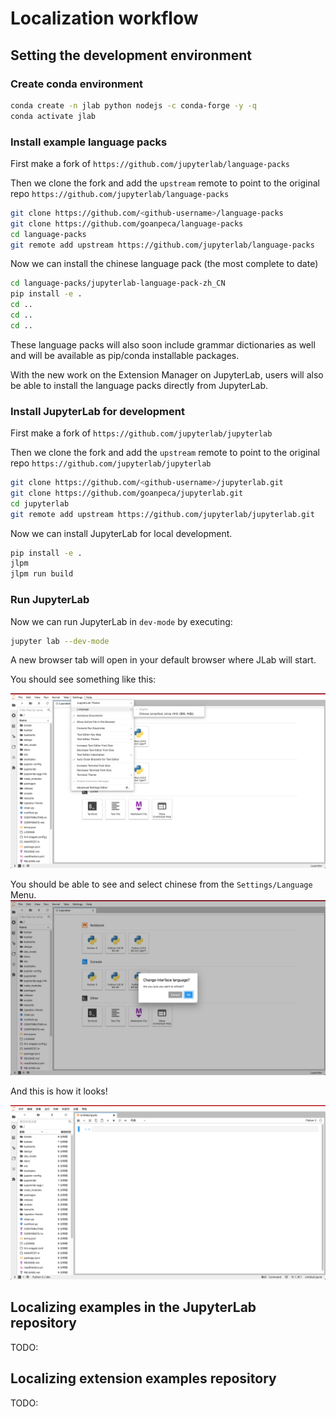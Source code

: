 # Localization workflow

## Setting the development environment

### Create conda environment

```bash
conda create -n jlab python nodejs -c conda-forge -y -q
conda activate jlab
```

### Install example language packs

First make a fork of `https://github.com/jupyterlab/language-packs`

Then we clone the fork and add the `upstream` remote to point to the original repo
`https://github.com/jupyterlab/language-packs`

```bash
git clone https://github.com/<github-username>/language-packs
git clone https://github.com/goanpeca/language-packs
cd language-packs
git remote add upstream https://github.com/jupyterlab/language-packs
```

Now we can install the chinese language pack (the most complete to date)

```bash
cd language-packs/jupyterlab-language-pack-zh_CN
pip install -e .
cd ..
cd ..
cd ..
```

These language packs will also soon include grammar dictionaries as well
and will be available as pip/conda installable packages.

With the new work on the Extension Manager on JupyterLab, users will also
be able to install the language packs directly from JupyterLab.

### Install JupyterLab for development

First make a fork of `https://github.com/jupyterlab/jupyterlab`

Then we clone the fork and add the `upstream` remote to point to the original repo
`https://github.com/jupyterlab/jupyterlab`

```bash
git clone https://github.com/<github-username>/jupyterlab.git
git clone https://github.com/goanpeca/jupyterlab.git
cd jupyterlab
git remote add upstream https://github.com/jupyterlab/jupyterlab.git
```

Now we can install JupyterLab for local development.

```bash
pip install -e .
jlpm
jlpm run build
```

### Run JupyterLab

Now we can run JupyterLab in `dev-mode` by executing:

```bash
jupyter lab --dev-mode
```

A new browser tab will open in your default browser where JLab will start.

You should see something like this:

![Available languages](./images/available-languages.png)

You should be able to see and select chinese from the `Settings/Language` Menu.
![Change the current interface language](./images/change-language.png)

And this is how it looks!

![Translated interface](./images/translated-interface.png)

## Localizing examples in the JupyterLab repository

TODO:

## Localizing extension examples repository

TODO:

